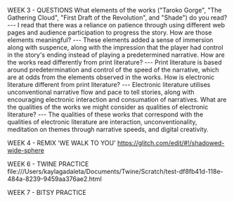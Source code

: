 WEEK 3 - QUESTIONS
  What elements of the works ("Taroko Gorge", "The Gathering Cloud", "First Draft of the Revolution", and "Shade") do you read? --- I read that there was a reliance on patience through using different web pages and audience participation to progress the story.
  How are those elements meaningful? --- These elements added a sense of immersion along with suspence, along with the impression that the player had control in the story's ending instead of playing a predetermined narrative.
  How are the works read differently from print literature? --- Print literature is based around predetermination and control of the speed of the narrative, which are at odds from the elements observed in the works.
  How is electronic literature different from print literature? --- Electronic literature utilises unconventional narrative flow and pace to tell stories, along with encouraging electronic interaction and consumation of narratives.
  What are the qualities of the works we might consider as qualities of electronic literature? --- The qualities of these works that correspond with the qualities of electronic literature are interaction, unconventionality, meditation on themes through narrative speeds, and digital creativity.

WEEK 4 - REMIX 'WE WALK TO YOU'
https://glitch.com/edit/#!/shadowed-wide-sphere

WEEK 6 - TWINE PRACTICE
file:///Users/kaylagadaleta/Documents/Twine/Scratch/test-df8fb41d-118e-484a-8239-9459aa376ae2.html

WEEK 7 - BITSY PRACTICE
